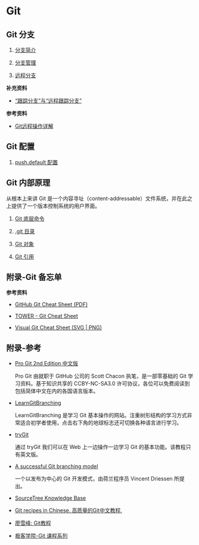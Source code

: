 # Git

## Git 分支

1.  [分支简介](git-branching/branch-introduction.md)

1.  [分支管理](git-branching/branch-management.md)

1.  [远程分支](git-branching/remote-branches.md)

**补充资料**

*   [“跟踪分支”与“远程跟踪分支”](git-branching/tracking-branches-and-remote-tracking-branches/tracking-branches-and-remote-tracking-branches.md)

**参考资料**

*   [Git远程操作详解](http://www.ruanyifeng.com/blog/2014/06/git_remote.html)

## Git 配置

1.  [push.default 配置](git-configuration/push-default.md)

## Git 内部原理

从根本上来讲 Git 是一个内容寻址（content-addressable）文件系统，并在此之上提供了一个版本控制系统的用户界面。

1.  [Git 底层命令](git-internals/git-plumbing.md)

1.  [.git 目录](git-internals/.git-directory.md)

1.  [Git 对象](git-internals/git-objects.md)

1.  [Git 引用](git-internals/git-references.md)

## 附录-Git 备忘单

**参考资料**

*   [GitHub Git Cheat Sheet (PDF)](https://services.github.com/on-demand/downloads/github-git-cheat-sheet.pdf)

*   [TOWER - Git Cheat Sheet](git-cheat-sheet/tower-git-cheat-sheet.md)

*   [Visual Git Cheat Sheet (SVG | PNG)](http://ndpsoftware.com/git-cheatsheet.html)

## 附录-参考

*   [Pro Git 2nd Edition 中文版](https://git-scm.com/book/zh/v2)

	Pro Git 由就职于 GitHub 公司的 Scott Chacon 执笔，是一部零基础的 Git 学习资料。基于知识共享的 CCBY-NC-SA3.0 许可协议，各位可以免费阅读到包括简体中文在内的各国语言版本。
	
*   [LearnGitBranching](http://learngitbranching.js.org/)

	LearnGitBranching 是学习 Git 基本操作的网站。注重树形结构的学习方式非常适合初学者使用，点击右下角的地球标志还可切换各种语言进行学习。

*   [tryGit](http://try.github.io)

	通过 tryGit 我们可以在 Web 上一边操作一边学习 Git 的基本功能。该教程只有英文版。

*   [A successful Git branching model](http://nvie.com/posts/a-successful-git-branching-model/)

	一个以发布为中心的 Git 开发模式，由荷兰程序员 Vincent Driessen 所提出。

*   [SourceTree Knowledge Base](https://confluence.atlassian.com/sourcetreekb/)	

*   [Git recipes in Chinese. 高质量的Git中文教程.](https://github.com/geeeeeeeeek/git-recipes)

*   [廖雪峰: Git教程](http://www.liaoxuefeng.com/wiki/0013739516305929606dd18361248578c67b8067c8c017b000)

*   [极客学院-Git 课程系列](http://my.jikexueyuan.com/7zJqUgkUk/record/)